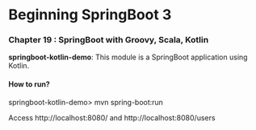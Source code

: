# Beginning SpringBoot 3


### Chapter 19 : SpringBoot with Groovy, Scala, Kotlin

**springboot-kotlin-demo**: This module is a SpringBoot application using Kotlin.

#### How to run?

springboot-kotlin-demo> mvn spring-boot:run

Access http://localhost:8080/ and http://localhost:8080/users
